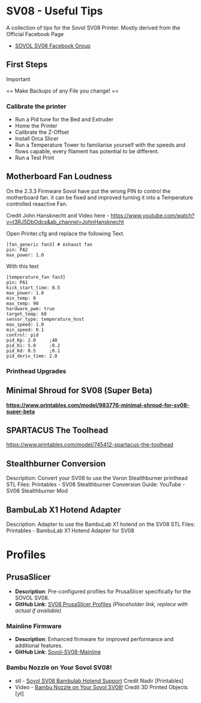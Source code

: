 # SV08 - Useful Tips
A collection of tips for the Sovol SV08 Printer.
Mostly derived from the Official Facebook Page 
-  [SOVOL SV08 Facebook Group](https://www.facebook.com/groups/sovol.sv08) 

## First Steps

> [!IMPORTANT]
> == Make Backups of any File you change! ==

### Calibrate the printer
- Run a Pid tune for the Bed and Extruder
- Home the Printer
- Calibrate the Z-Offset
- Install Orca Slicer
- Run a Temperature Tower to familiarise yourself with the speeds and flows capable, every filament has potential to be different.
- Run a Test Print

## Motherboard Fan Loudness
On the 2.3.3 Firmware Sovol have put the wrong PIN to control the motherboard fan. 
it can be fixed and improved turning it into a Temperature controlled reaactive Fan.

Credit John Hansknecht and Video here - https://www.youtube.com/watch?v=t3RJ5DbOdcs&ab_channel=JohnHansknecht

Open Printer.cfg and replace the following Text.
```
[fan_generic fan3] # exhaust fan
pin: PA2
max_power: 1.0
```

With this text

```
[temperature_fan fan3]
pin: PA1
kick_start_time: 0.5
max_power: 1.0
min_temp: 0
max_temp: 90
hardware_pwm: true
target_temp: 60
sensor_type: temperature_host
max_speed: 1.0
min_speed: 0.1
control: pid
pid_Kp: 2.0     ;40
pid_Ki: 5.0     ;0.2
pid_Kd: 0.5     ;0.1
pid_deriv_time: 2.0
```


### Printhead Upgrades

## Minimal Shroud for SV08 (Super Beta)
**https://www.printables.com/model/983776-minimal-shroud-for-sv08-super-beta**

## SPARTACUS The Toolhead

https://www.printables.com/model/745412-spartacus-the-toolhead

## Stealthburner Conversion

Description: Convert your SV08 to use the Voron Stealthburner printhead
STL Files: Printables - SV08 Stealthburner Conversion
Guide: YouTube - SV08 Stealthburner Mod

## BambuLab X1 Hotend Adapter

Description: Adapter to use the BambuLab X1 hotend on the SV08
STL Files: Printables - BambuLab X1 Hotend Adapter for SV08


# Profiles
## PrusaSlicer
- **Description**: Pre-configured profiles for PrusaSlicer specifically for the SOVOL SV08.
- **GitHub Link**: [SV08 PrusaSlicer Profiles](https://github.com/user/SV08-PrusaSlicer-Profiles) *(Placeholder link, replace with actual if available)*


### Mainline Firmware
- **Description**: Enhanced firmware for improved performance and additional features.
- **GitHub Link**: [Sovol-SV08-Mainline](https://github.com/Rappetor/Sovol-SV08-Mainline)

  
### Bambu Nozzle on Your Sovol SV08!

- stl - [Sovol SV08 Bambulab Hotend Support](https://www.printables.com/model/942453-sovol-sv08-bambulab-hotend-support)
Credit Nadir [Printables]
- Video - [Bambu Nozzle on Your Sovol SV08!](https://www.youtube.com/watch?v=mqC7Y-PyLHw&ab_channel=3DPrintedObjects)
Credit 3D Printed Objects [yt]
